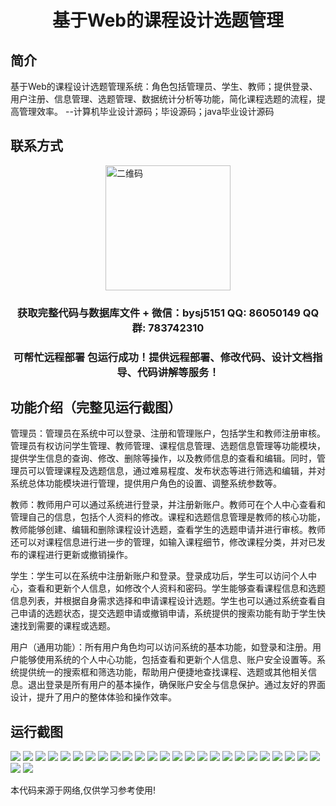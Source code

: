 <p><h1 align="center">基于Web的课程设计选题管理</h1></p>

## 简介
基于Web的课程设计选题管理系统：角色包括管理员、学生、教师；提供登录、用户注册、信息管理、选题管理、数据统计分析等功能，简化课程选题的流程，提高管理效率。    --计算机毕业设计源码；毕设源码；java毕业设计源码


## 联系方式
<img src="https://bs-1329754181.cos.ap-shanghai.myqcloud.com/wx.jpg" alt="二维码" style="display: block; margin: 0 auto;" width="200px">
<p><h3 align="center">获取完整代码与数据库文件 + 微信：bysj5151 QQ: 86050149 QQ群: 783742310</h3></p>
<p><h3 align="center">可帮忙远程部署 包运行成功！提供远程部署、修改代码、设计文档指导、代码讲解等服务！</h3></p>

## 功能介绍（完整见运行截图）
管理员：管理员在系统中可以登录、注册和管理账户，包括学生和教师注册审核。管理员有权访问学生管理、教师管理、课程信息管理、选题信息管理等功能模块，提供学生信息的查询、修改、删除等操作，以及教师信息的查看和编辑。同时，管理员可以管理课程及选题信息，通过难易程度、发布状态等进行筛选和编辑，并对系统总体功能模块进行管理，提供用户角色的设置、调整系统参数等。

教师：教师用户可以通过系统进行登录，并注册新账户。教师可在个人中心查看和管理自己的信息，包括个人资料的修改。课程和选题信息管理是教师的核心功能，教师能够创建、编辑和删除课程设计选题，查看学生的选题申请并进行审核。教师还可以对课程信息进行进一步的管理，如输入课程细节，修改课程分类，并对已发布的课程进行更新或撤销操作。

学生：学生可以在系统中注册新账户和登录。登录成功后，学生可以访问个人中心，查看和更新个人信息，如修改个人资料和密码。学生能够查看课程信息和选题信息列表，并根据自身需求选择和申请课程设计选题。学生也可以通过系统查看自己申请的选题状态，提交选题申请或撤销申请，系统提供的搜索功能有助于学生快速找到需要的课程或选题。

用户（通用功能）：所有用户角色均可以访问系统的基本功能，如登录和注册。用户能够使用系统的个人中心功能，包括查看和更新个人信息、账户安全设置等。系统提供统一的搜索框和筛选功能，帮助用户便捷地查找课程、选题或其他相关信息。退出登录是所有用户的基本操作，确保账户安全与信息保护。通过友好的界面设计，提升了用户的整体体验和操作效率。


## 运行截图
![](https://bs-1329754181.cos.ap-shanghai.myqcloud.com/spring/WebCourseDesignTopicManagement/img/001.jpg)
![](https://bs-1329754181.cos.ap-shanghai.myqcloud.com/spring/WebCourseDesignTopicManagement/img/002.jpg)
![](https://bs-1329754181.cos.ap-shanghai.myqcloud.com/spring/WebCourseDesignTopicManagement/img/003.jpg)
![](https://bs-1329754181.cos.ap-shanghai.myqcloud.com/spring/WebCourseDesignTopicManagement/img/004.jpg)
![](https://bs-1329754181.cos.ap-shanghai.myqcloud.com/spring/WebCourseDesignTopicManagement/img/005.jpg)
![](https://bs-1329754181.cos.ap-shanghai.myqcloud.com/spring/WebCourseDesignTopicManagement/img/006.jpg)
![](https://bs-1329754181.cos.ap-shanghai.myqcloud.com/spring/WebCourseDesignTopicManagement/img/007.jpg)
![](https://bs-1329754181.cos.ap-shanghai.myqcloud.com/spring/WebCourseDesignTopicManagement/img/008.jpg)
![](https://bs-1329754181.cos.ap-shanghai.myqcloud.com/spring/WebCourseDesignTopicManagement/img/009.jpg)
![](https://bs-1329754181.cos.ap-shanghai.myqcloud.com/spring/WebCourseDesignTopicManagement/img/010.jpg)
![](https://bs-1329754181.cos.ap-shanghai.myqcloud.com/spring/WebCourseDesignTopicManagement/img/011.jpg)
![](https://bs-1329754181.cos.ap-shanghai.myqcloud.com/spring/WebCourseDesignTopicManagement/img/012.jpg)
![](https://bs-1329754181.cos.ap-shanghai.myqcloud.com/spring/WebCourseDesignTopicManagement/img/013.jpg)
![](https://bs-1329754181.cos.ap-shanghai.myqcloud.com/spring/WebCourseDesignTopicManagement/img/014.jpg)
![](https://bs-1329754181.cos.ap-shanghai.myqcloud.com/spring/WebCourseDesignTopicManagement/img/015.jpg)
![](https://bs-1329754181.cos.ap-shanghai.myqcloud.com/spring/WebCourseDesignTopicManagement/img/016.jpg)
![](https://bs-1329754181.cos.ap-shanghai.myqcloud.com/spring/WebCourseDesignTopicManagement/img/017.jpg)
![](https://bs-1329754181.cos.ap-shanghai.myqcloud.com/spring/WebCourseDesignTopicManagement/img/018.jpg)
![](https://bs-1329754181.cos.ap-shanghai.myqcloud.com/spring/WebCourseDesignTopicManagement/img/019.jpg)
![](https://bs-1329754181.cos.ap-shanghai.myqcloud.com/spring/WebCourseDesignTopicManagement/img/020.jpg)
![](https://bs-1329754181.cos.ap-shanghai.myqcloud.com/spring/WebCourseDesignTopicManagement/img/021.jpg)
![](https://bs-1329754181.cos.ap-shanghai.myqcloud.com/spring/WebCourseDesignTopicManagement/img/022.jpg)
![](https://bs-1329754181.cos.ap-shanghai.myqcloud.com/spring/WebCourseDesignTopicManagement/img/023.jpg)
![](https://bs-1329754181.cos.ap-shanghai.myqcloud.com/spring/WebCourseDesignTopicManagement/img/024.jpg)
![](https://bs-1329754181.cos.ap-shanghai.myqcloud.com/spring/WebCourseDesignTopicManagement/img/025.jpg)
![](https://bs-1329754181.cos.ap-shanghai.myqcloud.com/spring/WebCourseDesignTopicManagement/img/026.jpg)
![](https://bs-1329754181.cos.ap-shanghai.myqcloud.com/spring/WebCourseDesignTopicManagement/img/027.jpg)

<p>本代码来源于网络,仅供学习参考使用!</p>
